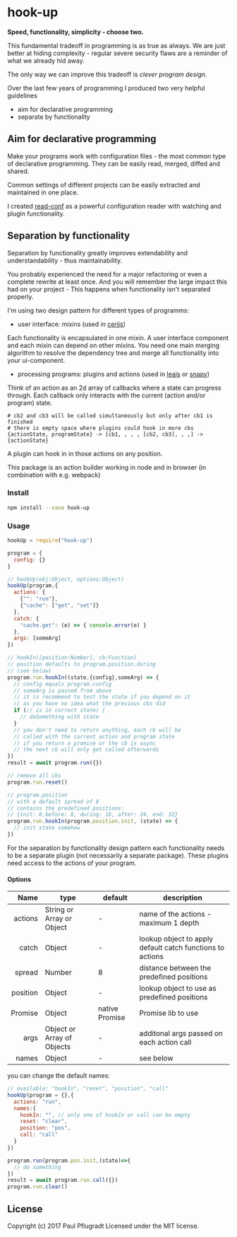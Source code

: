 # hook-up

**Speed, functionality, simplicity - choose two.**

This fundamental tradeoff in programming is as true as always.
We are just better at hiding complexity - regular severe security flaws are a reminder of what we already hid away.

The only way we can improve this tradeoff is *clever program design*.

Over the last few years of programming I produced two very helpful guidelines
- aim for declarative programming
- separate by functionality

## Aim for declarative programming

Make your programs work with configuration files - the most common type of declarative programming.
They can be easily read, merged, diffed and shared.

Common settings of different projects can be easily extracted and maintained in one place.

I created [read-conf](https://github.com/paulpflug/read-conf) as a powerful configuration reader with watching and plugin functionality.

## Separation by functionality
Separation by functionality greatly improves extendability and understandability - thus maintainability.

You probably experienced the need for a major refactoring or even a complete rewrite at least once. And you will remember the large impact this had on your project - This happens when functionality isn't separated properly.

I'm using two design pattern for different types of programms:
- user interface: mixins (used in [cerijs](https://github.com/cerijs/ceri))

Each functionality is encapsulated in one mixin. 
A user interface component and each mixin can depend on other mixins.
You need one main merging algorithm to resolve the dependency tree and merge all functionality into your ui-component.

- processing programs: plugins and actions (used in [leajs](https://github.com/leajs/leajs) or [snapy](https://github.com/snapy/snapy))

Think of an action as an 2d array of callbacks where a state can progress through.
Each callback only interacts with the current (action and/or program) state.

```
# cb2 and cb3 will be called simultaneously but only after cb1 is finished
# there is empty space where plugins could hook in more cbs
{actionState, programState} -> [cb1, , , , [cb2, cb3], , ,] -> {actionState}
```

A plugin can hook in in those actions on any position.

This package is an action builder working in node and in browser (in combination with e.g. webpack)


### Install
```sh
npm install --save hook-up
```

### Usage
```js
hookUp = require("hook-up")

program = {
  config: {}
}

// hookUp(obj:Object, options:Object)
hookUp(program,{
  actions: {
    {"": "run"},
    {"cache": ["get", "set"]}
  },
  catch: {
    "cache.get": (e) => { console.error(e) } 
  },
  args: [someArg]
})

// hookIn([position:Number], cb:Function)
// position defaults to program.position.during
// (see below)
program.run.hookIn((state,{config},someArg) => {
  // config equals program.config
  // someArg is passed from above
  // it is recommend to test the state if you depend on it
  // as you have no idea what the previous cbs did
  if (// is in correct state) {
    // doSomething with state
  } 
  // you don't need to return anything, each cb will be
  // called with the current action and program state
  // if you return a promise or the cb is async
  // the next cb will only get called afterwards
})
result = await program.run({})

// remove all cbs
program.run.reset()

// program.position
// with a default spread of 8
// contains the predefined positions:
// {init: 0,before: 8, during: 16, after: 24, end: 32}
program.run.hookIn(program.position.init, (state) => {
  // init state somehow
})
```

For the separation by functionality design pattern each functionality needs to be a separate plugin (not necessarily a separate package). These plugins need access to the actions of your program.
#### Options
Name | type | default | description
---:| --- | ---| ---
actions | String or Array or Object | - | name of the actions - maximum 1 depth
catch | Object | - | lookup object to apply default catch functions to actions
spread | Number | 8 | distance between the predefined positions
position | Object | - | lookup object to use as predefined positions
Promise | Object | native Promise | Promise lib to use
args | Object or Array of Objects | - | additonal args passed on each action call
names | Object | - | see below

you can change the default names:
```js
// available: "hookIn", "reset", "position", "call"
hookUp(program = {},{
  actions: "run",
  names:{
    hookIn: "", // only one of hookIn or call can be empty
    reset: "clear",
    position: "pos",
    call: "call"
  }
})

program.run(program.pos.init,(state)=>{
  // do something
})
result = await program.run.call({})
program.run.clear()
```

## License
Copyright (c) 2017 Paul Pflugradt
Licensed under the MIT license.
